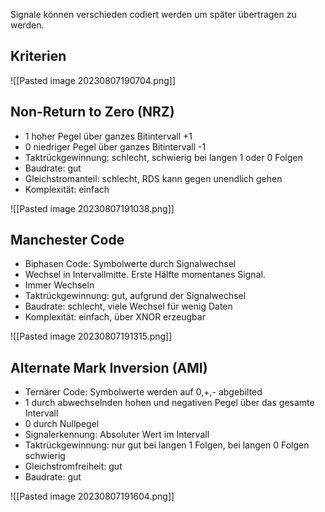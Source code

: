 Signale können verschieden codiert werden um später übertragen zu werden.

## Kriterien
![[Pasted image 20230807190704.png]]

## Non-Return to Zero (NRZ)
- 1 hoher Pegel über ganzes Bitintervall +1
- 0 niedriger Pegel über ganzes Bitintervall -1
- Taktrückgewinnung: schlecht, schwierig bei langen 1 oder 0 Folgen
- Baudrate: gut
- Gleichstromanteil: schlecht, RDS kann gegen unendlich gehen
- Komplexität: einfach

![[Pasted image 20230807191038.png]]

## Manchester Code
- Biphasen Code: Symbolwerte durch Signalwechsel
- Wechsel in Intervallmitte. Erste Hälfte momentanes Signal.
- Immer Wechseln
- Taktrückgewinnung: gut, aufgrund der Signalwechsel
- Baudrate: schlecht, viele Wechsel für wenig Daten
- Komplexität: einfach, über XNOR erzeugbar

![[Pasted image 20230807191315.png]]

## Alternate Mark Inversion (AMI)
- Ternärer Code: Symbolwerte werden auf 0,+,- abgebilted
- 1 durch abwechselnden hohen und negativen Pegel über das gesamte Intervall
- 0 durch Nullpegel
- Signalerkennung: Absoluter Wert im Intervall
- Taktrückgewinnung: nur gut bei langen 1 Folgen, bei langen 0 Folgen schwierig
- Gleichstromfreiheit: gut
- Baudrate: gut

![[Pasted image 20230807191604.png]]

